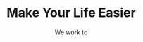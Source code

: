 ---
layout: home
image: /assets/images/home-mountains.jpg
title: Make Your Life Easier
subtitle: We work to
description: LYDDE Group addresses professional and consumer segments with solutions that improve quality of life.
action: 
    title: Discover our Brands
    description: We develop and manufacture innovative and intelligent solutions.
    link: "/brands/"
footer: false
---